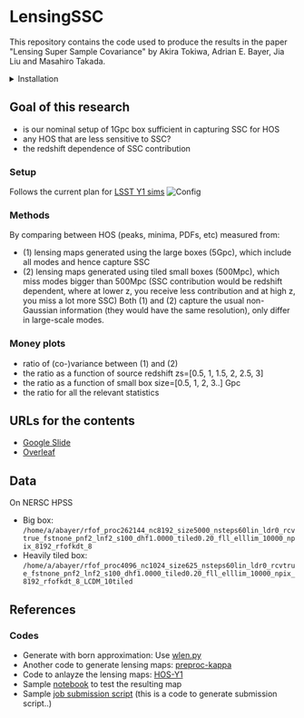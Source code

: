 # LensingSSC

This repository contains the code used to produce the results in the paper "Lensing Super Sample Covariance" by Akira Tokiwa, Adrian E. Bayer, Jia Liu and Masahiro Takada.



<details>

<summary>Installation</summary>

### Prerequisites

1. Install `nbodykit` via conda:
   ```sh
   conda install -c bccp nbodykit
    ```

2. Install classy via cobaya:
    ```sh
    python -m pip install cobaya --upgrade
    mkdir ./lib
    cobaya-install cosmo -p ./lib
    ```

### Install the remaining dependencies and package

1. Clone the repository:
    ```sh
    git clone https://github.com/atokiwaipmu/LensingSSC.git
    cd LensingSSC
    ```

2. Install the remaining dependencies and the package:
    ```sh
    python setup.py install
    ```
</details>

## Goal of this research
- is our nominal setup of 1Gpc box sufficient in capturing SSC for HOS
- any HOS that are less sensitive to SSC?
- the redshift dependence of SSC contribution

### Setup
Follows the current plan for [LSST Y1 sims](https://docs.google.com/document/d/1wUc5joml9FFDijslaQth3-gvAAmvqU2NrVMbUUjOCyI/edit)
![Config](https://github.com/atokiwaipmu/LensingSSC/assets/106581872/df9ae051-ba15-4d29-a119-39e6c01aa430)

### Methods
By comparing between HOS (peaks, minima, PDFs, etc) measured from:
- (1) lensing maps generated using the large boxes (5Gpc), which include all modes and hence capture SSC
- (2) lensing maps generated using tiled small boxes (500Mpc), which miss modes bigger than 500Mpc (SSC contribution would be redshift dependent, where at lower z, you receive less contribution and at high z, you miss a lot more SSC)
Both (1) and (2) capture the usual non-Gaussian information (they would have the same resolution), only differ in large-scale modes. 

### Money plots
- ratio of (co-)variance between (1) and (2) 
- the ratio as a function of source redshift zs=[0.5, 1, 1.5, 2, 2.5, 3]
- the ratio as a function of small box size=[0.5, 1, 2, 3..] Gpc
- the ratio for all the relevant statistics

## URLs for the contents

- [Google Slide](https://docs.google.com/presentation/d/1pFHoPImFvwqnGVIz9azB3b0borwAqdktTghcXhbc2AA/edit#slide=id.g2943db99aa6_0_0)
- [Overleaf](https://www.overleaf.com/7662955643hwqybxnpdfmk#0a185c)

## Data
On NERSC HPSS
- Big box: `/home/a/abayer/rfof_proc262144_nc8192_size5000_nsteps60lin_ldr0_rcvtrue_fstnone_pnf2_lnf2_s100_dhf1.0000_tiled0.20_fll_elllim_10000_npix_8192_rfofkdt_8`
- Heavily tiled box: `/home/a/abayer/rfof_proc4096_nc1024_size625_nsteps60lin_ldr0_rcvtrue_fstnone_pnf2_lnf2_s100_dhf1.0000_tiled0.20_fll_elllim_10000_npix_8192_rfofkdt_8_LCDM_10tiled`

## References

### Codes
- Generate with born approximation: Use [wlen.py](https://github.com/bccp/simplehod/blob/master/scripts/wlen.py)
- Another code to generate lensing maps: [preproc-kappa](https://github.com/HalfDomeSims/preproc-kappa.git)
- Code to anlayze the lensing maps: [HOS-Y1](https://github.com/LSSTDESC/HOS-Y1-prep.git)
- Sample [notebook](https://github.com/liuxx479/CorrelatedSims/blob/master/hack_crowncanyon_kappa.ipynb) to test the resulting map
- Sample [job submission script](https://github.com/liuxx479/CorrelatedSims/blob/master/sbatch_gen.py ) (this is a code to generate submission script..)
